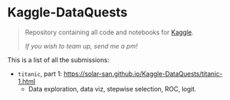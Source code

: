 # Kaggle-DataQuests

> Repository containing all code and notebooks for [Kaggle](https://www.kaggle.com).
>
> _If you wish to team up, send me a pm!_

This is a list of all the submissions:

- `titanic`, part 1: https://solar-san.github.io/Kaggle-DataQuests/titanic-1.html
  - Data exploration, data viz, stepwise selection, ROC, logit.  
